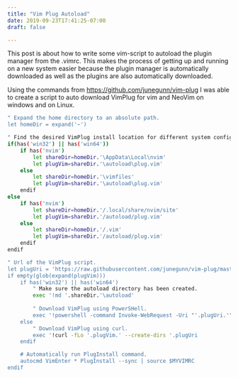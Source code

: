 ```yaml
---
title: "Vim Plug Autoload"
date: 2019-09-23T17:41:25-07:00
draft: false

---
```


This post is about how to write some vim-script to autoload the plugin manager from the .vimrc.  This makes the process of getting up and running on a new system easier because the plugin manager is automatically downloaded as well as the plugins are also automatically downloaded.

Using the commands from https://github.com/junegunn/vim-plug I was able to create a script to auto download VimPlug for vim and NeoVim on windows and on Linux.



```sh
" Expand the home directory to an absolute path.
let homeDir = expand('~')

" Find the desired VimPlug install location for different system configurations.
if(has('win32') || has('win64'))
    if has('nvim')
        let shareDir=homeDir.'\AppData\Local\nvim'
        let plugVim=shareDir.'\autoload\plug.vim'
    else
        let shareDir=homeDir.'\vimfiles'
        let plugVim=shareDir.'\autoload\plug.vim'
    endif
else
    if has('nvim')
        let shareDir=homeDir.'/.local/share/nvim/site'
        let plugVim=shareDir.'/autoload/plug.vim'
    else
        let shareDir=homeDir.'/.vim'
        let plugVim=shareDir.'/autoload/plug.vim'
    endif
endif

" Url of the VimPlug script.
let plugUri = 'https://raw.githubusercontent.com/junegunn/vim-plug/master/plug.vim'
if empty(glob(expand(plugVim)))
    if has('win32') || has('win64')
    	" Make sure the autoload directory has been created.
        exec '!md '.shareDir.'\autoload'
        
        " Download VimPlug using PowerSHell.
        exec '!powershell -command Invoke-WebRequest -Uri "'.plugUri.'" -OutFile '.plugVim.'"'
    else
        " Download VimPlug using curl.
        exec '!curl -fLo '.plugVim.' --create-dirs '.plugUri
    endif

	# Automatically run PlugInstall command.
    autocmd VimEnter * PlugInstall --sync | source $MYVIMRC
endif

```

